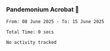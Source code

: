 ### Pandemonium Acrobat 🤸

<!--START_SECTION:waka-->

```all_time
From: 08 June 2025 - To: 15 June 2025

Total Time: 0 secs

No activity tracked
```

<!--END_SECTION:waka-->
